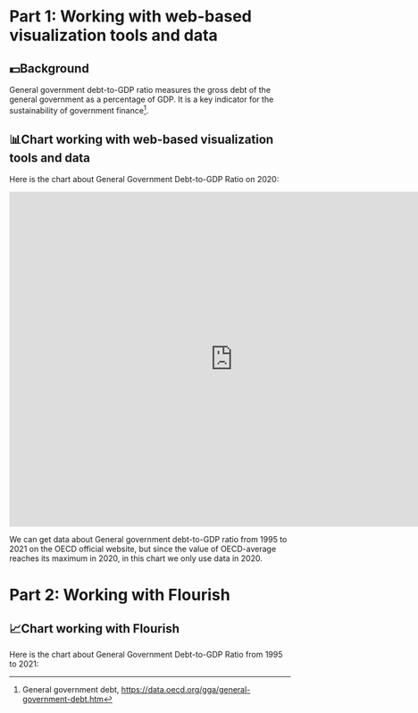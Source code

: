 # **Part 1: Working with web-based visualization tools and data**
## 💵Background	
General government debt-to-GDP ratio measures the gross debt of the general government as a percentage of GDP. It is a key indicator for the sustainability of government finance[^1]. 
## 📊Chart working with web-based visualization tools and data 
Here is the chart about General Government Debt-to-GDP Ratio on 2020:
<iframe src="https://data.oecd.org/chart/6XKi" width="800" height="600" style="border: 0" mozallowfullscreen="true" webkitallowfullscreen="true" allowfullscreen="true"><a href="https://data.oecd.org/chart/6XKi" target="_blank">OECD Chart: General government debt, Total, % of GDP, Annual, 2020</a></iframe>

We can get data about General government debt-to-GDP ratio from 1995 to 2021 on the OECD official website, but since the value of OECD-average reaches its maximum in 2020, in this chart we only use data in 2020.

  
[^1]: General government debt, https://data.oecd.org/gga/general-government-debt.htm


# **Part 2: Working with Flourish**
## 📈Chart working with Flourish
Here is the chart about General Government Debt-to-GDP Ratio from 1995 to 2021:
<div class="flourish-embed flourish-chart" data-src="visualisation/12550638"><script src="https://public.flourish.studio/resources/embed.js"></script></div>

